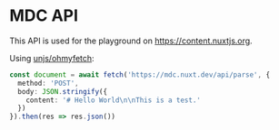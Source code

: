 # MDC API

This API is used for the playground on https://content.nuxtjs.org.

Using [unjs/ohmyfetch](https://github.com/unjs/ohmyfetch):

```ts
const document = await fetch('https://mdc.nuxt.dev/api/parse', {
  method: 'POST',
  body: JSON.stringify({
    content: '# Hello World\n\nThis is a test.'
  })
}).then(res => res.json())
```